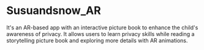 # Susuandsnow_AR
It's an AR-based app with an interactive picture book to enhance the child's awareness of privacy. It allows users to learn privacy skills while reading a storytelling picture book and exploring more details with AR animations.
